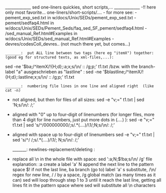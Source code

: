 _____________ sed one-liners quickies, short scripts,... _____________
-!! here only most favorite... one-liners/short-scripts/....
	- for more see:
	- pement_exp_sed.txt  in   w/docs/Unix/SEDs/pement_exp_sed.txt
	- pement/sedfaq4.html  in  w/docs/Unix/SEDs/Pement_Seds/faq_sed_SF_pement/sedfaq4.html
	- /sed_manual_Ref.html#Examples    in  w/docs/Unix/SEDs/sed_manual_Ref.html#Examples
	- devres/codesColl_devres.. (not much there yet, but comes...)

	_______:  put ALL line between two tags (here eg "itemX") together: (good eg for structured texts, as xml-files,...):
sed -ne '$ba;/^itemX/!{H;d};:a;x;s/\n/ :: /g;p;' t1.txt
/bzw. with the branch-label  "a"  ausgeschrieben as  "lastline" :
sed -ne '$blastline;/^itemX/!{H;d};:lastline;x;s/\n/ :: /g;p;' t1.txt

	_______:  numbering file lines in one line and aligned right  (like cat -n)
- not aligned, but then for files of all sizes:
sed -e "v;="  t1.txt | sed 'N;s/\n/:  /;'
- aligned with "0" up to four-digit of linenumbers (for longer files, more than 4 digit for line numbers, just put more dots in  \(....\) ):
sed -e "v;="  t1.txt | sed 's/^/000000000/;s/.*\(....\)/\1/;N;s/\n/:  /;'
- aligned with space up to four-digit of linenumbers
sed -e "v;="  t1.txt | sed 's/^/       /;s/.*\(....\)/\1/; N;s/\n/:  /;'

	_______:  newlines-replacement/deleting :
- replace all \n in the whole file with space:  sed ':a;N;$!ba;s/\n/ /g' file
	explanation:
	:a create a label 'a'
	N append the next line to the pattern space
	$! if not the last line, ba branch (go to) label 'a'
	s substitute, /\n/ regex for new line, / / by a space, /g global match (as many times as it can)
	sed will loop through step 1 to 3 until it reach the last line, getting all lines fit in the pattern space where sed will substitute all \n characters

